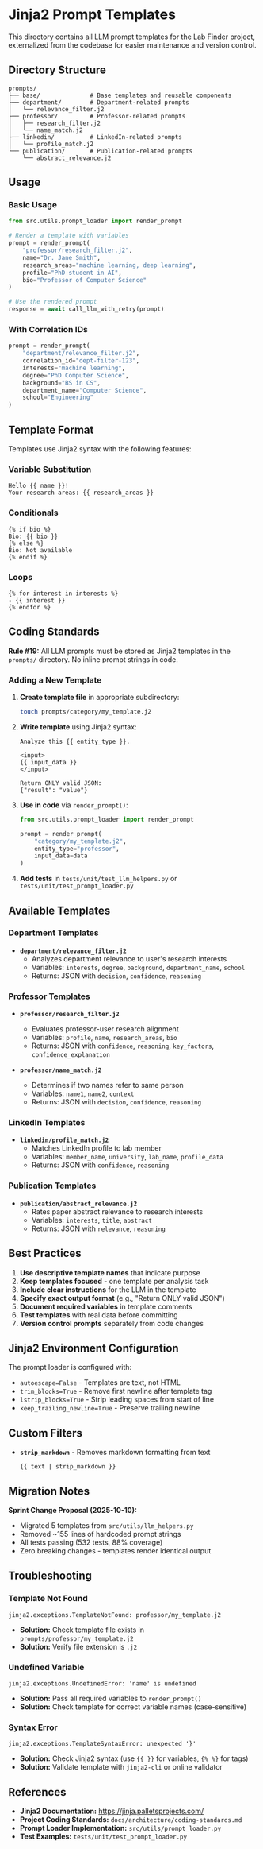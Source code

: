 # Jinja2 Prompt Templates

This directory contains all LLM prompt templates for the Lab Finder project, externalized from the codebase for easier maintenance and version control.

## Directory Structure

```
prompts/
├── base/              # Base templates and reusable components
├── department/        # Department-related prompts
│   └── relevance_filter.j2
├── professor/         # Professor-related prompts
│   ├── research_filter.j2
│   └── name_match.j2
├── linkedin/          # LinkedIn-related prompts
│   └── profile_match.j2
└── publication/       # Publication-related prompts
    └── abstract_relevance.j2
```

## Usage

### Basic Usage

```python
from src.utils.prompt_loader import render_prompt

# Render a template with variables
prompt = render_prompt(
    "professor/research_filter.j2",
    name="Dr. Jane Smith",
    research_areas="machine learning, deep learning",
    profile="PhD student in AI",
    bio="Professor of Computer Science"
)

# Use the rendered prompt
response = await call_llm_with_retry(prompt)
```

### With Correlation IDs

```python
prompt = render_prompt(
    "department/relevance_filter.j2",
    correlation_id="dept-filter-123",
    interests="machine learning",
    degree="PhD Computer Science",
    background="BS in CS",
    department_name="Computer Science",
    school="Engineering"
)
```

## Template Format

Templates use Jinja2 syntax with the following features:

### Variable Substitution

```jinja2
Hello {{ name }}!
Your research areas: {{ research_areas }}
```

### Conditionals

```jinja2
{% if bio %}
Bio: {{ bio }}
{% else %}
Bio: Not available
{% endif %}
```

### Loops

```jinja2
{% for interest in interests %}
- {{ interest }}
{% endfor %}
```

## Coding Standards

**Rule #19:** All LLM prompts must be stored as Jinja2 templates in the `prompts/` directory. No inline prompt strings in code.

### Adding a New Template

1. **Create template file** in appropriate subdirectory:
   ```bash
   touch prompts/category/my_template.j2
   ```

2. **Write template** using Jinja2 syntax:
   ```jinja2
   Analyze this {{ entity_type }}.

   <input>
   {{ input_data }}
   </input>

   Return ONLY valid JSON:
   {"result": "value"}
   ```

3. **Use in code** via `render_prompt()`:
   ```python
   from src.utils.prompt_loader import render_prompt

   prompt = render_prompt(
       "category/my_template.j2",
       entity_type="professor",
       input_data=data
   )
   ```

4. **Add tests** in `tests/unit/test_llm_helpers.py` or `tests/unit/test_prompt_loader.py`

## Available Templates

### Department Templates

- **`department/relevance_filter.j2`**
  - Analyzes department relevance to user's research interests
  - Variables: `interests`, `degree`, `background`, `department_name`, `school`
  - Returns: JSON with `decision`, `confidence`, `reasoning`

### Professor Templates

- **`professor/research_filter.j2`**
  - Evaluates professor-user research alignment
  - Variables: `profile`, `name`, `research_areas`, `bio`
  - Returns: JSON with `confidence`, `reasoning`, `key_factors`, `confidence_explanation`

- **`professor/name_match.j2`**
  - Determines if two names refer to same person
  - Variables: `name1`, `name2`, `context`
  - Returns: JSON with `decision`, `confidence`, `reasoning`

### LinkedIn Templates

- **`linkedin/profile_match.j2`**
  - Matches LinkedIn profile to lab member
  - Variables: `member_name`, `university`, `lab_name`, `profile_data`
  - Returns: JSON with `confidence`, `reasoning`

### Publication Templates

- **`publication/abstract_relevance.j2`**
  - Rates paper abstract relevance to research interests
  - Variables: `interests`, `title`, `abstract`
  - Returns: JSON with `relevance`, `reasoning`

## Best Practices

1. **Use descriptive template names** that indicate purpose
2. **Keep templates focused** - one template per analysis task
3. **Include clear instructions** for the LLM in the template
4. **Specify exact output format** (e.g., "Return ONLY valid JSON")
5. **Document required variables** in template comments
6. **Test templates** with real data before committing
7. **Version control prompts** separately from code changes

## Jinja2 Environment Configuration

The prompt loader is configured with:
- `autoescape=False` - Templates are text, not HTML
- `trim_blocks=True` - Remove first newline after template tag
- `lstrip_blocks=True` - Strip leading spaces from start of line
- `keep_trailing_newline=True` - Preserve trailing newline

## Custom Filters

- **`strip_markdown`** - Removes markdown formatting from text
  ```jinja2
  {{ text | strip_markdown }}
  ```

## Migration Notes

**Sprint Change Proposal (2025-10-10):**
- Migrated 5 templates from `src/utils/llm_helpers.py`
- Removed ~155 lines of hardcoded prompt strings
- All tests passing (532 tests, 88% coverage)
- Zero breaking changes - templates render identical output

## Troubleshooting

### Template Not Found
```
jinja2.exceptions.TemplateNotFound: professor/my_template.j2
```
- **Solution:** Check template file exists in `prompts/professor/my_template.j2`
- **Solution:** Verify file extension is `.j2`

### Undefined Variable
```
jinja2.exceptions.UndefinedError: 'name' is undefined
```
- **Solution:** Pass all required variables to `render_prompt()`
- **Solution:** Check template for correct variable names (case-sensitive)

### Syntax Error
```
jinja2.exceptions.TemplateSyntaxError: unexpected '}'
```
- **Solution:** Check Jinja2 syntax (use `{{ }}` for variables, `{% %}` for tags)
- **Solution:** Validate template with `jinja2-cli` or online validator

## References

- **Jinja2 Documentation:** https://jinja.palletsprojects.com/
- **Project Coding Standards:** `docs/architecture/coding-standards.md`
- **Prompt Loader Implementation:** `src/utils/prompt_loader.py`
- **Test Examples:** `tests/unit/test_prompt_loader.py`
